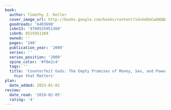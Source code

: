 ```yaml
---
book:
  author: Timothy J. Keller
  cover_image_url: http://books.google.com/books/content?id=UeDaCwAAQBAJ&printsec=frontcover&img=1&zoom=1&source=gbs_api
  goodreads: '6403690'
  isbn13: '9780525951360'
  isbn9: 0525951369
  owned: ''
  pages: '240'
  publication_year: '2009'
  series: ''
  series_position: '2009'
  spine_color: '#f0e2c4'
  tags: ''
  title: 'Counterfeit Gods: The Empty Promises of Money, Sex, and Power, and the Only
    Hope that Matters'
plan:
  date_added: 2023-01-01
review:
  date_read: '2010-02-05'
  rating: '4'
---
```

